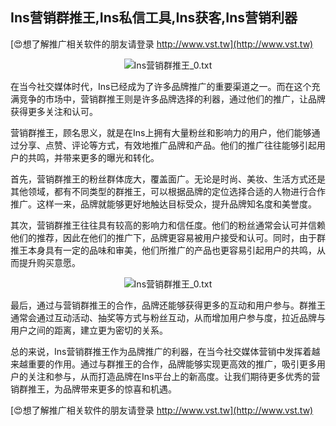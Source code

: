 ## **Ins营销群推王,Ins私信工具,Ins获客,Ins营销利器**

[😍想了解推广相关软件的朋友请登录 http://www.vst.tw](http://www.vst.tw)

 <center><img src="https://vst.tw/MP4/tuiguang/png/4.png" alt="Ins营销群推王_0.txt"></center>

在当今社交媒体时代，Ins已经成为了许多品牌推广的重要渠道之一。而在这个充满竞争的市场中，营销群推王则是许多品牌选择的利器，通过他们的推广，让品牌获得更多关注和认可。

营销群推王，顾名思义，就是在Ins上拥有大量粉丝和影响力的用户，他们能够通过分享、点赞、评论等方式，有效地推广品牌和产品。他们的推广往往能够引起用户的共鸣，并带来更多的曝光和转化。

首先，营销群推王的粉丝群体庞大，覆盖面广。无论是时尚、美妆、生活方式还是其他领域，都有不同类型的群推王，可以根据品牌的定位选择合适的人物进行合作推广。这样一来，品牌就能够更好地触达目标受众，提升品牌知名度和美誉度。

其次，营销群推王往往具有较高的影响力和信任度。他们的粉丝通常会认可并信赖他们的推荐，因此在他们的推广下，品牌更容易被用户接受和认可。同时，由于群推王本身具有一定的品味和审美，他们所推广的产品也更容易引起用户的共鸣，从而提升购买意愿。

 <center><img src="https://vst.tw/MP4/tuiguang/png/7.png" alt="Ins营销群推王_0.txt"></center>

最后，通过与营销群推王的合作，品牌还能够获得更多的互动和用户参与。群推王通常会通过互动活动、抽奖等方式与粉丝互动，从而增加用户参与度，拉近品牌与用户之间的距离，建立更为密切的关系。

总的来说，Ins营销群推王作为品牌推广的利器，在当今社交媒体营销中发挥着越来越重要的作用。通过与群推王的合作，品牌能够实现更高效的推广，吸引更多用户的关注和参与，从而打造品牌在Ins平台上的新高度。让我们期待更多优秀的营销群推王，为品牌带来更多的惊喜和机遇。

[😍想了解推广相关软件的朋友请登录 http://www.vst.tw](http://www.vst.tw)



